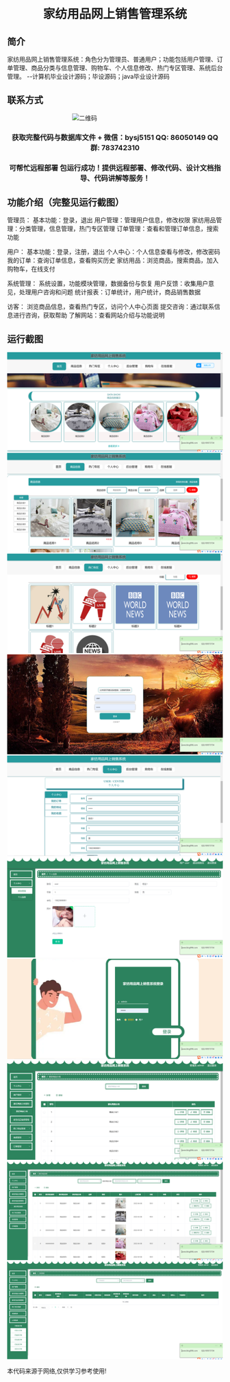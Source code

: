 <p><h1 align="center">家纺用品网上销售管理系统</h1></p>

## 简介
家纺用品网上销售管理系统：角色分为管理员、普通用户；功能包括用户管理、订单管理、商品分类与信息管理、购物车、个人信息修改、热门专区管理、系统后台管理。    --计算机毕业设计源码；毕设源码；java毕业设计源码


## 联系方式
<img src="https://bs-1329754181.cos.ap-shanghai.myqcloud.com/wx.jpg" alt="二维码" style="display: block; margin: 0 auto;" width="200px">
<p><h3 align="center">获取完整代码与数据库文件 + 微信：bysj5151 QQ: 86050149 QQ群: 783742310</h3></p>
<p><h3 align="center">可帮忙远程部署 包运行成功！提供远程部署、修改代码、设计文档指导、代码讲解等服务！</h3></p>

## 功能介绍（完整见运行截图）
管理员： 基本功能：登录，退出 用户管理：管理用户信息，修改权限 家纺用品管理：分类管理，信息管理，热门专区管理 订单管理：查看和管理订单信息，搜索功能 

用户： 基本功能：登录，注册，退出 个人中心：个人信息查看与修改，修改密码 我的订单：查询订单信息，查看购买历史 家纺用品：浏览商品，搜索商品，加入购物车，在线支付 

系统管理： 系统设置，功能模块管理，数据备份与恢复 用户反馈：收集用户意见，处理用户咨询和问题 统计报表：订单统计，用户统计，商品销售数据 

访客： 浏览商品信息，查看热门专区，访问个人中心页面 提交咨询：通过联系信息进行咨询，获取帮助 了解网站：查看网站介绍与功能说明


## 运行截图
![](imgs/588112-20231023234136157-994809550.png)
![](imgs/588112-20231023234142913-376588883.png)
![](imgs/588112-20231023234201354-471039021.png)
![](imgs/588112-20231023234213362-1337958132.png)
![](imgs/588112-20231023234220768-2122598074.png)
![](imgs/588112-20231023234226465-1780828172.png)
![](imgs/588112-20231023234231657-1495875167.png)
![](imgs/588112-20231023234236299-1968127287.png)
![](imgs/588112-20231023234242725-1796397329.png)
![](imgs/588112-20231023234246835-630547633.png)

<p>本代码来源于网络,仅供学习参考使用!</p>
